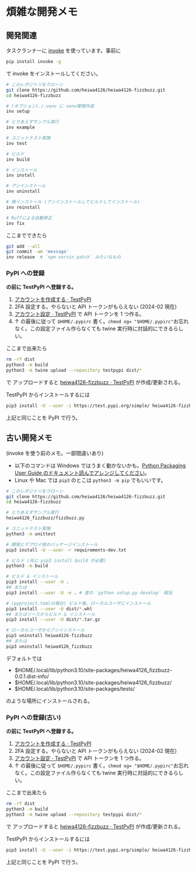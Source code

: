 # 煩雑な開発メモ

## 開発関連

タスクランナーに [invoke](https://pypi.org/project/invoke/) を使っています。事前に

```sh
pip install invoke -g
```

で invoke をインストールしてください。

```sh
# このレポジトリをクローン
git clone https://github.com/heiwa4126/heiwa4126-fizzbuzz.git
cd heiwa4126-fizzbuzz

# (オプション)./.venv に venv環境作成
inv setup

# とりあえずサンプル実行
inv example

# ユニットテスト実施
inv test

# ビルド
inv build

# インストール
inv install

# アンインストール
inv uninstall

# 再インストール (アンインストールしてビルドしてインストール)
inv reinstall

# Ruffによる自動修正
inv fix
```

ここまでできたら

```sh
git add --all
git commit -am 'message'
inv release  # `npm versin patch` みたいなもの
```

### PyPI への登録

**の前に TestPyPI へ登録する。**

1. [アカウントを作成する · TestPyPI](https://test.pypi.org/account/register/)
2. 2FA 設定する。やらないと API トークンがもらえない (2024-02 現在)
3. [アカウント設定 · TestPyPI](https://test.pypi.org/manage/account/#api-tokens) で API トークンを 1 つ作る。
4. ↑ の最後に従って `$HOME/.pypirc` 書く。`chmod og= "$HOME/.pypirc"`お忘れなく。この設定ファイル作らなくても twine 実行時に対話的にできるらしい。

ここまで出来たら

```sh
rm -rf dist
python3 -m build
python3 -m twine upload --repository testpypi dist/*
```

で アップロードすると
[heiwa4126-fizzbuzz · TestPyPI](https://test.pypi.org/project/heiwa4126-fizzbuzz/) が作成/更新される。

TestPyPI からインストールするには

```sh
pip3 install -U --user -i https://test.pypi.org/simple/ heiwa4126-fizzbuzz
```

上記と同じことを PyPI で行う。

## 古い開発メモ

(invoke を使う前のメモ。一部間違いあり)

- 以下のコマンドは Windows ではうまく動かないかも。[Python Packaging User Guide のドキュメント読んでアレンジしてください](https://packaging.python.org/en/latest/tutorials/installing-packages/)。
- Linux や Mac では `pip3` のとこは `python3 -m pip` でもいいです。

```sh
# このレポジトリをクローン
git clone https://github.com/heiwa4126/heiwa4126-fizzbuzz.git
cd heiwa4126-fizzbuzz

# とりあえずサンプル実行
heiwa4126_fizzbuzz/fizzbuzz.py

# ユニットテスト実施
python3 -m unittest

# 開発とデプロイ用のパッケージインストール
pip3 install -U --user -r requirements-dev.txt

# ビルド (先に pip3 install build が必要)
python3 -m build

# ビルド & インストール
pip3 install --user -U .
## または
pip3 install --user -U -e . # 昔の `python setup.py develop` 相当

# (pyproject.tomlの場合) ビルド後、ローカルユーザにインストール
pip3 install --user -U dist/*.whl
## またはソースからビルド & インストール
pip3 install --user -U dist/*.tar.gz

# ローカルユーザからアンインストール
pip3 uninstall heiwa4126-fizzbuzz
## または
pip3 uninstall heiwa4126_fizzbuzz
```

デフォルトでは

- $HOME/.local/lib/python3.10/site-packages/heiwa4126_fizzbuzz-0.0.1.dist-info/
- $HOME/.local/lib/python3.10/site-packages/heiwa4126_fizzbuzz/
- $HOME/.local/lib/python3.10/site-packages/tests/

のような場所にインストールされる。

### PyPI への登録(古い)

**の前に TestPyPI へ登録する。**

1. [アカウントを作成する · TestPyPI](https://test.pypi.org/account/register/)
2. 2FA 設定する。やらないと API トークンがもらえない (2024-02 現在)
3. [アカウント設定 · TestPyPI](https://test.pypi.org/manage/account/#api-tokens) で API トークンを 1 つ作る。
4. ↑ の最後に従って `$HOME/.pypirc` 書く。`chmod og= "$HOME/.pypirc"`お忘れなく。この設定ファイル作らなくても twine 実行時に対話的にできるらしい。

ここまで出来たら

```sh
rm -rf dist
python3 -m build
python3 -m twine upload --repository testpypi dist/*
```

で アップロードすると
[heiwa4126-fizzbuzz · TestPyPI](https://test.pypi.org/project/heiwa4126-fizzbuzz/) が作成/更新される。

TestPyPI からインストールするには

```sh
pip3 install -U --user -i https://test.pypi.org/simple/ heiwa4126-fizzbuzz
```

上記と同じことを PyPI で行う。
